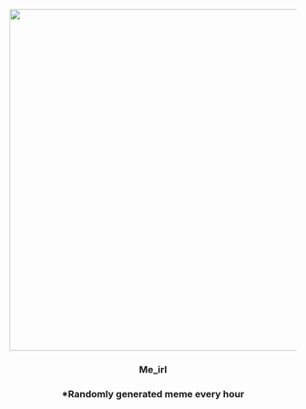 <p align="center">
        <img src="https://i.redd.it/m12qe86873t81.jpg" width="600" height="600">
        </p>
        <h3 align="center">Me_irl</h3>
        <h3 align="center">*Randomly generated meme every hour</h3>
    